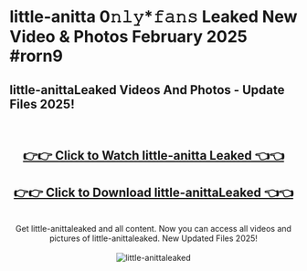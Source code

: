 # little-anitta 0𝚗𝚕𝚢*𝚏𝚊𝚗𝚜 Leaked New Video & Photos February 2025 #rorn9

<h2>little-anittaLeaked Videos And Photos - Update Files 2025!</h2>
<br>
<div align="center">
<h2><a href="https://mediaupload.pro?title=little-anitta&ref=11F" rel="nofollow">👉👉 Click to Watch little-anitta Leaked 👈👈</a></h2>
<h2><a href="https://mediaupload.pro?title=little-anitta&ref=11F" rel="nofollow">👉👉 Click to Download little-anittaLeaked 👈👈</a></h2>
<br>
Get little-anittaleaked and all content. Now you can access all videos and pictures of little-anittaleaked. New Updated Files 2025!
<br>
<br>
<a href="https://mediaupload.pro?title=little-anitta&ref=11F" rel="nofollow" data-target="animated-image.originalLink"><img src="https://i.ibb.co/Gkj2r4b/banner.png" alt="little-anittaleaked" style="max-width: 100%; display: inline-block;" data-target="animated-image.originalImage"></a>
</div>
<br>

